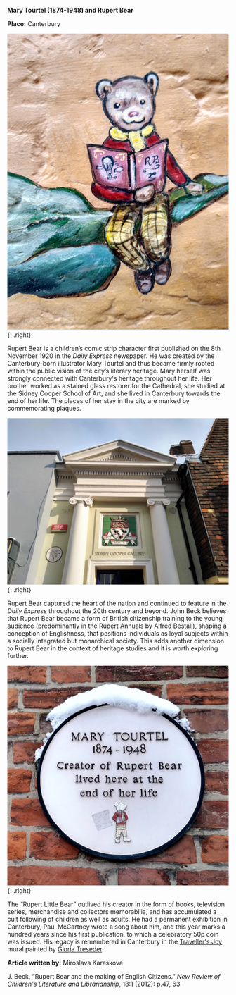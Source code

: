 **Mary Tourtel (1874-1948) and Rupert Bear**

**Place:** Canterbury

![Traveller's Joy mural detail © Martin Crowther](21c/images/RupertMJC.jpg){: .right}

Rupert Bear is a children’s comic strip character first published on the 8th November 1920 in the _Daily Express_ newspaper.  He was created by the Canterbury-born illustrator Mary Tourtel and thus became firmly rooted within the public vision of the city’s literary heritage. Mary herself was strongly connected with Canterbury's heritage throughout her life. Her brother worked as a stained glass restorer for the Cathedral, she studied at the Sidney Cooper School of Art, and she lived in Canterbury towards the end of her life. The places of her stay in the city are marked by commemorating plaques.  

![The Sidney Cooper Gallery © Martin Crowther](20c/images/sidneycooper.JPG){: .right}

Rupert Bear captured the heart of the nation and continued to feature in the _Daily Express_ throughout the 20th century and beyond. John Beck believes that Rupert Bear became a form of British citizenship training to the young audience (predominantly in the Rupert Annuals by Alfred Bestall), shaping a conception of Englishness, that positions individuals as loyal subjects within a socially integrated but monarchical society.  This adds another dimension to Rupert Bear in the context of heritage studies and it is worth exploring further. 

![Chaucer Hotel © Martin Crowther](20c/images/chaucerhotel.JPG){: .right}

The “Rupert Little Bear” outlived his creator in the form of books, television series, merchandise and collectors memorabilia, and has accumulated a cult following of children as well as adults.  He had a permanent exhibition in Canterbury, Paul McCartney wrote a song about him, and this year marks a hundred years since his first publication, to which a celebratory 50p coin was issued. His legacy is remembered in Canterbury in the [Traveller's Joy](/21c/21c-travellers-joy) mural painted by [Gloria Treseder](https://www.gtreseder.com/).

**Article written by:** Miroslava Karaskova

J. Beck, ”Rupert Bear and the making of English Citizens.” _New Review of Children's Literature and Librarianship_, 18:1 (2012): p.47, 63.
